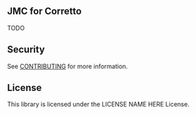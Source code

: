 ## JMC for Corretto

TODO

## Security

See [CONTRIBUTING](CONTRIBUTING.md#security-issue-notifications) for more information.

## License

This library is licensed under the LICENSE NAME HERE License.

